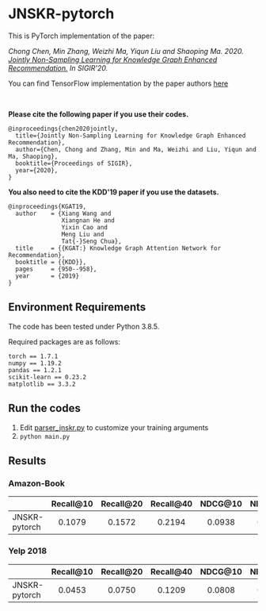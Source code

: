 # JNSKR-pytorch

This is PyTorch implementation of the paper:

*Chong Chen, Min Zhang, Weizhi Ma, Yiqun Liu and Shaoping Ma. 2020. [Jointly Non-Sampling Learning for Knowledge Graph Enhanced Recommendation.](https://chenchongthu.github.io/files/SIGIR_JNSKR.pdf) 
In SIGIR'20.*

You can find TensorFlow implementation by the paper authors [here](https://github.com/chenchongthu/JNSKR)

<br/>

**Please cite the following paper if you use their codes.**

```
@inproceedings{chen2020jointly,
  title={Jointly Non-Sampling Learning for Knowledge Graph Enhanced Recommendation},
  author={Chen, Chong and Zhang, Min and Ma, Weizhi and Liu, Yiqun and Ma, Shaoping},
  booktitle={Proceedings of SIGIR},
  year={2020},
}
```

**You also need to cite the KDD'19 paper if you use the datasets.**

```
@inproceedings{KGAT19,
  author    = {Xiang Wang and
               Xiangnan He and
               Yixin Cao and
               Meng Liu and
               Tat{-}Seng Chua},
  title     = {{KGAT:} Knowledge Graph Attention Network for Recommendation},
  booktitle = {{KDD}},
  pages     = {950--958},
  year      = {2019}
}
```

## Environment Requirements

The code has been tested under Python 3.8.5.

Required packages are as follows:

```
torch == 1.7.1
numpy == 1.19.2
pandas == 1.2.1
scikit-learn == 0.23.2
matplotlib == 3.3.2
```

## Run the codes

1. Edit [parser_jnskr.py](./models/utils/parser_jnskr.py)  to customize your training arguments
2. ```python main.py```

## Results

### Amazon-Book

|               | Recall@10 | Recall@20 | Recall@40 | NDCG@10 | NDCG@20 | NDCG@40 |
| ------------- | :-------: | :-------: | :-------: | :-----: | :-----: | :-----: |
| JNSKR-pytorch |  0.1079   |  0.1572   |  0.2194   | 0.0938  | 0.1165  | 0.1412  |

### Yelp 2018

|               | Recall@10 | Recall@20 | Recall@40 | NDCG@10 | NDCG@20 | NDCG@40 |
| ------------- | :-------: | :-------: | :-------: | :-----: | :-----: | :-----: |
| JNSKR-pytorch |  0.0453   |  0.0750   |  0.1209   | 0.0808  | 0.1081  | 0.1430  |
